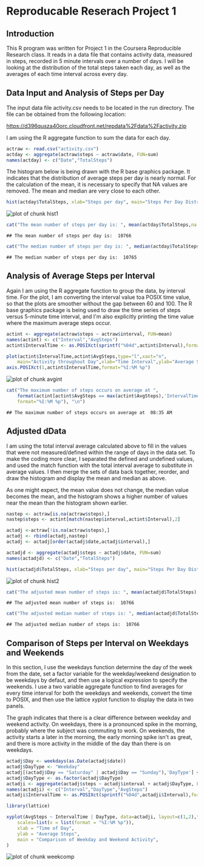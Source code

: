 Reproducable Reserach Project 1
========================================================
## Introduction

This R program was written for Project 1 in the Coursera Reproducible Research class.
It reads in a data file that contains activity data, measured in steps, recorded in 5
minute intervals over a number of days. I will be looking at the distribution of the
total steps taken each day, as well as the averages of each time interval across every
day.

## Data Input and Analysis of Steps per Day

The input data file activity.csv needs to be located in the run directory. The file can
be obtained from the following location:

https://d396qusza40orc.cloudfront.net/repdata%2Fdata%2Factivity.zip

I am using the R aggregate function to sum the data for each day.


```r
actraw <- read.csv("activity.csv")
actday <- aggregate(actraw$steps ~ actraw$date, FUN=sum)
names(actday) <- c("Date","TotalSteps")
```

The histogram below is being drawn with the R base graphics package. It indicates that
the distribution of average steps per day is nearly normal. For the calculation of the
mean, it is necessary to specify that NA values are removed. The mean and
median are very close to each other.



```r
hist(actday$TotalSteps, xlab="Steps per day", main="Steps Per Day Distribution")
```

![plot of chunk hist1](figure/hist1.png) 

```r
cat("The mean number of steps per day is: ", mean(actday$TotalSteps,na.rm=TRUE), "\n")
```

```
## The mean number of steps per day is:  10766
```

```r
cat("The median number of steps per day is: ", median(actday$TotalSteps), "\n")
```

```
## The median number of steps per day is:  10765
```

## Analysis of Average Steps per Interval

Again I am using the R aggregate function to group the data, by interval time. For the
plot, I am converting the interval value toa POSIX time value, so that
the plots are smoother without the gap between 60 and 100. The R base graphics package is
being used to draw the time series of steps versus 5-minute time interval, and I'm also
explicitly printing the time value where the maximum average steps occur.


```r
actint <- aggregate(actraw$steps ~ actraw$interval, FUN=mean)
names(actint) <- c("Interval","AvgSteps")
actint$IntervalTime <- as.POSIXct(sprintf("%04d",actint$Interval),format="%H%M")

plot(actint$IntervalTime,actint$AvgSteps,type="l",xaxt="n",
    main="Activity throughout Day",xlab="Time Interval",ylab="Average Steps")
axis.POSIXct(1,actint$IntervalTime,format="%I:%M %p")
```

![plot of chunk avgint](figure/avgint.png) 

```r
cat("The maximum number of steps occurs on average at ",
    format(actint[actint$AvgSteps == max(actint$AvgSteps),'IntervalTime'],
    format="%I:%M %p"), "\n")
```

```
## The maximum number of steps occurs on average at  08:35 AM
```

## Adjusted dData

I am using the total interval average calculated above to fill in the values that were
not measured/defined within the range of days in the data set. To make the coding more
clear, I separated the defined and undefined values, and used the match function with
the total interval average to substitute in average values. I then merge the sets of
data back together, reorder, and draw the histogram and display the mean and median as
above.

As one might expect, the mean value does not change, the median value becomes the mean,
and the histogram shows a higher number of values near the mean than the histogram
shown earlier.


```r
nastep <- actraw[is.na(actraw$steps),]
nastep$steps <- actint[match(nastep$interval,actint$Interval),2]

actadj <-actraw[!is.na(actraw$steps),]
actadj <- rbind(actadj,nastep)
actadj <- actadj[order(actadj$date,actadj$interval),]

actadjd <- aggregate(actadj$steps ~ actadj$date, FUN=sum)
names(actadjd) <- c("Date","TotalSteps")

hist(actadjd$TotalSteps, xlab="Steps per day", main="Steps Per Day Distribution")
```

![plot of chunk hist2](figure/hist2.png) 

```r
cat("The adjusted mean number of steps is: ", mean(actadjd$TotalSteps), "\n")
```

```
## The adjusted mean number of steps is:  10766
```

```r
cat("The adjusted median number of steps is: ", median(actadjd$TotalSteps), "\n")
```

```
## The adjusted median number of steps is:  10766
```

## Comparison of Steps per Interval on Weekdays and Weekends

In this section, I use the weekdays function determine the day of the week from
the date, set a factor variable for the weekday/weekend designation to be weekdays
by defaut, and then use a logical expression to specify the weekends. I use a two
variable aggregate function to find averages for every time interval for both the
weekdays and weekends, convert the time to POSIX, and then use the lattice xyplot
function to display the data in two panels.

The graph indicates that there is a clear difference between weekday and weekend
activity. On weekdays, there is a pronounced spike in the morning, probably where
the subject was commuting to work. On weekends, the activity starts a later in the
morning, the early morning spike isn't as great, and there is more activity in the
middle of the day than there is on weekdays.


```r
actadj$Day <- weekdays(as.Date(actadj$date))
actadj$DayType <- "Weekday"
actadj[(actadj$Day == "Saturday" | actadj$Day == "Sunday"),'DayType'] <- 'Weekend'
actadj$DayType <- as.factor(actadj$DayType)
actadji <- aggregate(actadj$steps ~ actadj$interval + actadj$DayType, FUN=mean)
names(actadji) <- c("Interval","DayType","AvgSteps")
actadji$IntervalTime <- as.POSIXct(sprintf("%04d",actadji$Interval),format="%H%M")

library(lattice)

xyplot(AvgSteps ~ IntervalTime | DayType, data=actadji, layout=c(1,2),type="l",
    scales=list(x = list(format = "%I:%M %p")),
    xlab = "Time of Day",
    ylab = "Average Steps",
    main = "Comparison of Weekday and Weekend Activity",
)
```

![plot of chunk weekcomp](figure/weekcomp.png) 
